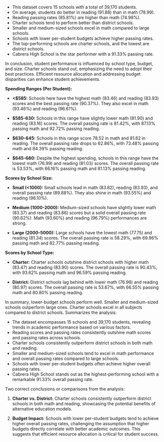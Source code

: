 - This dataset covers 15 schools with a total of 39,170 students.
- On average, students do better in reading (91.88) than in math (78.99).
- Reading passing rates (85.81%) are higher than math (74.98%).
- Charter schools tend to perform better than district schools.
- Smaller and medium-sized schools excel in math compared to large schools.
- Schools with lower per-student budgets achieve higher passing rates.
- The top-performing schools are charter schools, and the lowest are district schools.
- Cabrera High School is the star performer with a 91.33% passing rate.

In conclusion, student performance is influenced by school type, budget, and size. Charter schools stand out, emphasizing the need to adopt their best practices. Efficient resource allocation and addressing budget disparities can enhance student achievements.

**Spending Ranges (Per Student):**

- **<$585:** Schools here have the highest math (83.46) and reading (83.93) scores and the best passing rate (90.37%). They also excel in math (93.46%) and reading (96.61%).

- **$585-630:** Schools in this range have slightly lower math (81.90) and reading (83.16) scores. The overall passing rate is 81.42%, with 87.13% passing math and 92.72% passing reading.

- **$630-645:** Schools in this range score 78.52 in math and 81.62 in reading. The overall passing rate drops to 62.86%, with 73.48% passing math and 84.39% passing reading.

- **$645-680:** Despite the highest spending, schools in this range have the lowest math (76.99) and reading (81.03) scores. The overall passing rate is 53.53%, with 66.16% passing math and 81.13% passing reading.

**Scores by School Size:**

- **Small (<1000):** Small schools lead in math (83.82), reading (83.93), and overall passing rate (89.88%). They also shine in math (93.55%) and reading (96.10%).

- **Medium (1000-2000):** Medium-sized schools have slightly lower math (83.37) and reading (83.86) scores but a solid overall passing rate (90.62%). Math (93.60%) and reading (96.79%) performances are strong.

- **Large (2000-5000):** Large schools have the lowest math (77.75) and reading (81.34) scores. The overall passing rate is 58.29%, with 69.96% passing math and 82.77% passing reading.

**Scores by School Type:**

- **Charter:** Charter schools outshine district schools with higher math (83.47) and reading (83.90) scores. The overall passing rate is 90.43%, with 93.62% passing math and 96.59% passing reading.

- **District:** District schools lag behind with lower math (76.96) and reading (80.97) scores. The overall passing rate is 53.67%, with 66.55% passing math and 80.80% passing reading.

In summary, lower-budget schools perform well. Smaller and medium-sized schools outperform large ones. Charter schools excel in all subjects compared to district schools.
Summarizes the analysis:

- The dataset encompasses 15 schools and 39,170 students, revealing trends in academic performance based on various factors.
- Reading scores and passing rates consistently outshine math scores and passing rates across schools.
- Charter schools consistently outperform district schools in both math and reading.
- Smaller and medium-sized schools tend to excel in math performance and overall passing rates compared to large schools.
- Schools with lower per-student budgets often achieve higher overall passing rates.
- Cabrera High School stands out as the highest-performing school with a remarkable 91.33% overall passing rate.

Two correct conclusions or comparisons from the analysis:

1. **Charter vs. District:** Charter schools consistently outperform district schools in both math and reading, showcasing the potential benefits of alternative education models.

2. **Budget Impact:** Schools with lower per-student budgets tend to achieve higher overall passing rates, challenging the assumption that higher budgets directly correlate with better academic outcomes. This suggests that efficient resource allocation is critical for student success.
